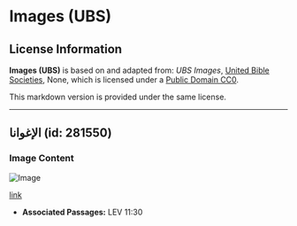 # Images (UBS)

## License Information

**Images (UBS)** is based on and adapted from: _UBS Images_, [United Bible Societies](https://unitedbiblesocieties.org/), None, which is licensed under a [Public Domain CC0](https://creativecommons.org/public-domain/cc0/).

This markdown version is provided under the same license.



--------------------------------

## الإغوانا (id: 281550)

### Image Content

![Image](https://cdn.aquifer.bible/aquifer-content/resources/Media/WEB-0314_iguana.jpg)

[link](https://cdn.aquifer.bible/aquifer-content/resources/Media/WEB-0314_iguana.jpg)

* **Associated Passages:** LEV 11:30

